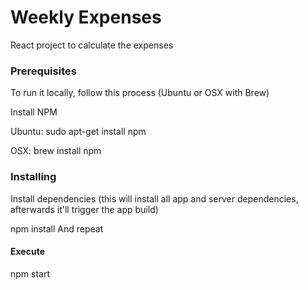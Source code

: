# Weekly Expenses

React project to calculate the expenses 

### Prerequisites

To run it locally, follow this process (Ubuntu or OSX with Brew)

Install NPM

Ubuntu: sudo apt-get install npm

OSX: brew install npm

### Installing

Install dependencies (this will install all app and server dependencies, afterwards it'll trigger the app build)

npm install
And repeat

#### Execute

npm start


